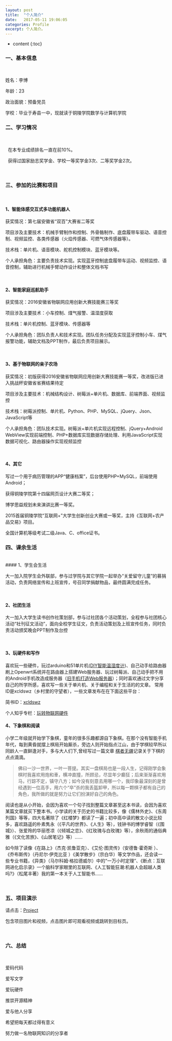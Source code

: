 ```yaml
---
layout: post
title:  "个人简介"
date:   2017-05-11 19:06:05
categories: Profile
excerpt: 个人简介。
---
```


* content
{:toc}



### 一、基本信息

<br/>

   姓名：李博
   
   年龄：23
   
   政治面貌：预备党员
   
   学校：毕业于寿县一中，现就读于铜陵学院数学与计算机学院
<br/>
   
### 二、学习情况

<br/>

   在本专业成绩排名一直在前10%。

   获得过国家励志奖学金、学校一等奖学金3次、二等奖学金2次。

<br/> 
   
### 三、参加的比赛和项目
<br/>

#### 1、智能体感交互式多功能机器人

   获奖情况：第七届安徽省“双百”大赛省二等奖
    
   项目涉及主要技术：机械手臂制作和控制、外骨骼制作、底盘履带车驱动、语音控制、视频监控、各类传感器（火焰传感器、可燃气体传感器等）。

   技术栈：单片机、语音模块、舵机控制模块、蓝牙模块等。
   
   个人承担角色：主要负责技术实现。实现蓝牙控制底盘履带车运动、视频监控、语音控制，辅助进行机械手臂动作设计和整体文档书写

<br/>

#### 2、智能家庭巡航助手

   获奖情况：2016安徽省物联网应用创新大赛技能赛三等奖

   项目涉及主要技术：小车控制、煤气报警、温湿度获取

   技术栈：单片机控制、蓝牙模块、传感器等

   个人承担角色：团队负责人和技术实现。团队任务分配及实现蓝牙控制小车、煤气报警功能，辅助文档及PPT制作，最后负责项目展示。

<br/>

#### 3、基于物联网的亲子农场

   获奖情况：初版获得2016安徽省物联网应用创新大赛技能赛一等奖，改进版已进入挑战杯安徽省省赛结果待定

   项目涉及主要技术：机械结构设计、树莓派+单片机、数据库、前端界面、视频监控

   技术栈：树莓派控制、单片机、Python、PHP、MySQL、jQuery、Json、JavaScript等

   个人承担角色：团队技术实现。树莓派+单片机实现远程控制、jQuery+Android WebView实现前端控制、PHP+数据库实现数据存储处理、利用JavaScript实现数据可视化、路由器操作实现视频监控

<br/>

#### 4、其它

   写过一个用于病历管理的APP“健康档案”，后台使用PHP+MySQL，前端使用Android；

   获得铜陵学院第十四届网页设计大赛二等奖；

   博学思益规划未来演讲比赛一等奖。

   2015首届铜陵学院“互联网+”大学生创新创业大赛或一等奖，主持《互联网+农产品交易》项目。

   全国计算机等级考试二级Java、C、office证书。


### 四、课余生活
<br/>
#### 1、学生会生活

   大一加入院学生会外联部，参与过学院与其它学院一起举办“关爱留守儿童”的募捐活动，负责网络宣传和上班宣传，号召同学捐献物品，最终圆满完成任务。

<br/>

#### 2、社团生活

   大一加入大学生读书创作社策划部，参与过社团各个活动策划，全程参与社团核心活动“社刊征文活动”，面向全校学生征文，负责活动策划及上班宣传任务，同时负责活动颁奖晚会PPT制作及台控

<br/>

#### 3、玩硬件和写作

   喜欢玩一些硬件，玩过arduino和51单片机([DIY智能温湿度计](http://www.jianshu.com/p/9fc34299eb82))、自己动手给路由器刷上Openwrt系统并在路由器上搭建Web服务器、玩过树莓派、自己动手把不用的Android手机改造成服务器（[旧手机打造Web服务器](http://www.jianshu.com/p/934c3c35abc4)）；同时喜欢通过文字分享自己的所学所感，喜欢写一些关于单片机、关于编程和关于生活的的文章。
   常用ID是xcldswz（乡村里的守望者），一些文章发布在在下面这些平台：

  简书ID：[xcldswz](http://www.jianshu.com/users/e67611a6379b/)
  
  个人知乎专栏：[玩转物联网硬件](https://zhuanlan.zhihu.com/ioters)

#### 4、下象棋和阅读

  小学二年级就开始学下象棋，童年的很多乐趣都源自下象棋。在那个没有智能手机年代，每到黄昏就摆上棋局开始厮杀，旁边人则开始指点江山，由于学棋较早所以同龄人一直鲜逢对手，多与大人们下,曾经写过一篇文章 [棋者无疆](http://www.jianshu.com/p/8632d2a67b53)记录关于下棋的点点滴滴。
  >佛曰一沙一世界，一叶一菩提。其实一盘棋局也是一段人生，记得刚学会象棋时我喜欢用炮和車，横冲直撞，所顾忌，尽显年少癫狂；后来渐渐喜欢用马，行踪不定，镇守八方；如今没有刻意去用哪一个，我印象最深刻的是曾经遇到一位高手，用六个“卒”杀的我丢盔卸甲，所以每一颗棋子都有自己的角色，我所做的就是努力让它们扮演好自己的角色。

   阅读也是从小开始，会因为喜欢一个句子找到整篇文章甚至这本书读，会因为喜欢某篇文章就买下整本书。小学读的关于历史的书籍比较多，像《儒林外史》、《东周列国》等等，四大名著除了《红楼梦》都读了一遍；初中高中读的散文小说比较多，喜欢路遥的朴素隽永（《平凡的世界》、《人生》等），钱钟书的博学睿智（《围城》）、张爱玲的华丽苍凉（《倾城之恋》、《红玫瑰与白玫瑰》等），余秋雨的通俗典雅（《文化苦旅》、《山居笔记》等）……

   如今除了读像《在路上》（杰克·凯鲁亚克）、《艾伦·图灵传》（安德鲁·霍奇斯 ）、
   《乔布斯传》（丹尼尔·伊克比亚 ）《美学散步》（宗白华）等文学作品，还会读一些专业书籍，《异类》（马尔科姆·格拉德威尔）中的“一万小时定理”、《断点：互联网进化启示录》一个脑科学家眼里的互联网、《人工智能狂潮:机器人会超越人类吗?》（松尾丰著）我的第一本关于人工智能书……

<br/>
   
### 五、项目演示

请点击：[Project](http://xcldswz.xyz/idea/)

包含项目图片和视频，点击图片即可观看视频或跳转到目标页。



<br/>

### 六、总结

<br/>

   爱码代码 
   
   爱写文字 
   
   爱玩硬件
   
   推崇开源精神
   
   爱与他人分享
  
   希望把每天都过得有意义  
   
   努力做一名物联网知识的分享者

